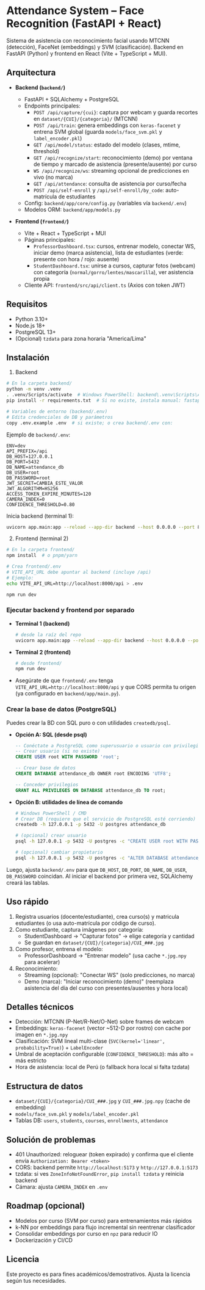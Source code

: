 # Attendance System – Face Recognition (FastAPI + React)

Sistema de asistencia con reconocimiento facial usando MTCNN (detección), FaceNet (embeddings) y SVM (clasificación). Backend en FastAPI (Python) y frontend en React (Vite + TypeScript + MUI).

## Arquitectura

- **Backend (`backend/`)**
  - FastAPI + SQLAlchemy + PostgreSQL
  - Endpoints principales:
    - `POST /api/capture/{cui}`: captura por webcam y guarda recortes en `dataset/{CUI}/{categoria}/` (MTCNN)
    - `POST /api/train`: genera embeddings con `keras-facenet` y entrena SVM global (guarda `models/face_svm.pkl` y `label_encoder.pkl`)
    - `GET /api/model/status`: estado del modelo (clases, mtime, threshold)
    - `GET /api/recognize/start`: reconocimiento (demo) por ventana de tiempo y marcado de asistencia (presente/ausente) por curso
    - `WS /api/recognize/ws`: streaming opcional de predicciones en vivo (no marca)
    - `GET /api/attendance`: consulta de asistencia por curso/fecha
    - `POST /api/self-enroll` y `/api/self-enroll/by_code`: auto-matrícula de estudiantes
  - Config: `backend/app/core/config.py` (variables vía `backend/.env`)
  - Modelos ORM: `backend/app/models.py`

- **Frontend (`frontend/`)**
  - Vite + React + TypeScript + MUI
  - Páginas principales:
    - `ProfessorDashboard.tsx`: cursos, entrenar modelo, conectar WS, iniciar demo (marca asistencia), lista de estudiantes (verde: presente con hora / rojo: ausente)
    - `StudentDashboard.tsx`: unirse a cursos, capturar fotos (webcam) con categoría (`normal/gorro/lentes/mascarilla`), ver asistencia propia
  - Cliente API: `frontend/src/api/client.ts` (Axios con token JWT)

## Requisitos

- Python 3.10+
- Node.js 18+
- PostgreSQL 13+
- (Opcional) `tzdata` para zona horaria "America/Lima"

## Instalación

1) Backend

```bash
# En la carpeta backend/
python -m venv .venv
. .venv/Scripts/activate  # Windows PowerShell: backend\.venv\Scripts\Activate.ps1
pip install -r requirements.txt  # Si no existe, instala manual: fastapi uvicorn[standard] sqlalchemy psycopg2-binary pydantic-settings python-multipart mtcnn keras-facenet scikit-learn opencv-python tzdata

# Variables de entorno (backend/.env)
# Edita credenciales de DB y parámetros
copy .env.example .env  # si existe; o crea backend/.env con:
```

Ejemplo de `backend/.env`:

```env
ENV=dev
API_PREFIX=/api
DB_HOST=127.0.0.1
DB_PORT=5432
DB_NAME=attendance_db
DB_USER=root
DB_PASSWORD=root
JWT_SECRET=CAMBIA_ESTE_VALOR
JWT_ALGORITHM=HS256
ACCESS_TOKEN_EXPIRE_MINUTES=120
CAMERA_INDEX=0
CONFIDENCE_THRESHOLD=0.80
```

Inicia backend (terminal 1):

```bash
uvicorn app.main:app --reload --app-dir backend --host 0.0.0.0 --port 8000
```

2) Frontend (terminal 2)

```bash
# En la carpeta frontend/
npm install  # o pnpm/yarn

# Crea frontend/.env
# VITE_API_URL debe apuntar al backend (incluye /api)
# Ejemplo:
echo VITE_API_URL=http://localhost:8000/api > .env

npm run dev
```

### Ejecutar backend y frontend por separado

- **Terminal 1 (backend)**
  ```bash
  # desde la raíz del repo
  uvicorn app.main:app --reload --app-dir backend --host 0.0.0.0 --port 8000
  ```
- **Terminal 2 (frontend)**
  ```bash
  # desde frontend/
  npm run dev
  ```
- Asegúrate de que `frontend/.env` tenga `VITE_API_URL=http://localhost:8000/api` y que CORS permita tu origen (ya configurado en `backend/app/main.py`).

### Crear la base de datos (PostgreSQL)

Puedes crear la BD con SQL puro o con utilidades `createdb/psql`.

- **Opción A: SQL (desde psql)**
  ```sql
  -- Conéctate a PostgreSQL como superusuario o usuario con privilegios
  -- Crear usuario (si no existe)
  CREATE USER root WITH PASSWORD 'root';

  -- Crear base de datos
  CREATE DATABASE attendance_db OWNER root ENCODING 'UTF8';

  -- Conceder privilegios
  GRANT ALL PRIVILEGES ON DATABASE attendance_db TO root;
  ```

- **Opción B: utilidades de línea de comando**
  ```bash
  # Windows PowerShell / CMD
  # Crear DB (requiere que el servicio de PostgreSQL esté corriendo)
  createdb -h 127.0.0.1 -p 5432 -U postgres attendance_db

  # (opcional) crear usuario
  psql -h 127.0.0.1 -p 5432 -U postgres -c "CREATE USER root WITH PASSWORD 'root';"

  # (opcional) cambiar propietario
  psql -h 127.0.0.1 -p 5432 -U postgres -c "ALTER DATABASE attendance_db OWNER TO root;"
  ```

Luego, ajusta `backend/.env` para que `DB_HOST`, `DB_PORT`, `DB_NAME`, `DB_USER`, `DB_PASSWORD` coincidan. Al iniciar el backend por primera vez, SQLAlchemy creará las tablas.

## Uso rápido

1) Registra usuarios (docente/estudiante), crea curso(s) y matricula estudiantes (o usa auto-matrícula por código de curso).
2) Como estudiante, captura imágenes por categoría:
   - StudentDashboard → "Capturar fotos" → elige categoría y cantidad
   - Se guardan en `dataset/{CUI}/{categoria}/CUI_###.jpg`
3) Como profesor, entrena el modelo:
   - ProfessorDashboard → "Entrenar modelo" (usa cache `*.jpg.npy` para acelerar)
4) Reconocimiento:
   - Streaming (opcional): "Conectar WS" (solo predicciones, no marca)
   - Demo (marca): "Iniciar reconocimiento (demo)" (reemplaza asistencia del día del curso con presentes/ausentes y hora local)

## Detalles técnicos

- Detección: MTCNN (P-Net/R-Net/O-Net) sobre frames de webcam
- Embeddings: `keras-facenet` (vector ~512-D por rostro) con cache por imagen en `*.jpg.npy`
- Clasificación: SVM lineal multi-clase (`SVC(kernel='linear', probability=True)`) + `LabelEncoder`
- Umbral de aceptación configurable (`CONFIDENCE_THRESHOLD`): más alto = más estricto
- Hora de asistencia: local de Perú (o fallback hora local si falta tzdata)

## Estructura de datos

- `dataset/{CUI}/{categoria}/CUI_###.jpg` y `CUI_###.jpg.npy` (cache de embedding)
- `models/face_svm.pkl` y `models/label_encoder.pkl`
- Tablas DB: `users`, `students`, `courses`, `enrollments`, `attendance`

## Solución de problemas

- 401 Unauthorized: reloguear (token expirado) y confirma que el cliente envía `Authorization: Bearer <token>`
- CORS: backend permite `http://localhost:5173` y `http://127.0.0.1:5173`
- tzdata: si ves `ZoneInfoNotFoundError`, `pip install tzdata` y reinicia backend
- Cámara: ajusta `CAMERA_INDEX` en `.env`

## Roadmap (opcional)

- Modelos por curso (SVM por curso) para entrenamientos más rápidos
- k-NN por embeddings para flujo incremental sin reentrenar clasificador
- Consolidar embeddings por curso en `npz` para reducir IO
- Dockerización y CI/CD

## Licencia

Este proyecto es para fines académicos/demostrativos. Ajusta la licencia según tus necesidades.
